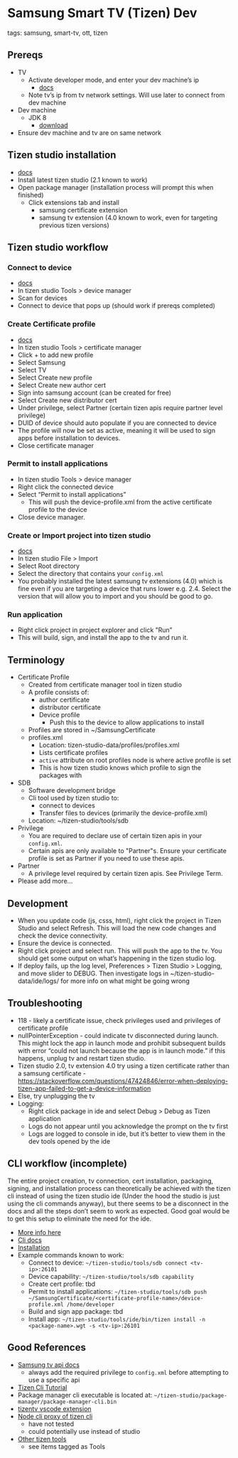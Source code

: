 # Samsung Smart TV (Tizen) Dev

tags: samsung, smart-tv, ott, tizen

## Prereqs
* TV
  * Activate developer mode, and enter your dev machine’s ip
    * [docs](http://developer.samsung.com/tv/develop/getting-started/using-sdk/tv-device)
  * Note tv’s ip from tv network settings. Will use later to connect from dev machine
* Dev machine
  * JDK 8
    * [download](http://www.oracle.com/technetwork/java/javase/downloads/jdk8-downloads-2133151.html)
* Ensure dev machine and tv are on same network

## Tizen studio installation
* [docs](http://developer.samsung.com/tv/develop/getting-started/setting-up-sdk/installing-tv-sdk)
* Install latest tizen studio (2.1 known to work)
* Open package manager (installation process will prompt this when finished)
  * Click extensions tab and install
    * samsung certificate extension
    * samsung tv extension (4.0 known to work, even for targeting previous tizen versions)

## Tizen studio workflow
### Connect to device
* [docs](http://developer.samsung.com/tv/develop/getting-started/using-sdk/tv-device)
* In tizen studio Tools > device manager
* Scan for devices
* Connect to device that pops up (should work if prereqs completed)

### Create Certificate profile
* [docs](http://developer.samsung.com/tv/develop/getting-started/setting-up-sdk/creating-certificates)
* In tizen studio Tools > certificate manager
* Click + to add new profile
* Select Samsung
* Select TV
* Select Create new profile
* Select Create new author cert
* Sign into samsung account (can be created for free)
* Select Create new distributor cert
* Under privilege, select Partner (certain tizen apis require partner level privilege)
* DUID of device should auto populate if you are connected to device
* The profile will now be set as active, meaning it will be used to sign apps before installation to devices.
* Close certificate manager

### Permit to install applications
* In tizen studio Tools > device manager
* Right click the connected device
* Select “Permit to install applications”
  * This will push the device-profile.xml from the active certificate profile to the device
* Close device manager.

### Create or Import project into tizen studio
* [docs](http://developer.samsung.com/tv/develop/getting-started/creating-tv-applications)
* In tizen studio File > Import
* Select Root directory
* Select the directory that contains your `config.xml`
* You probably installed the latest samsung tv extensions (4.0) which is fine even if you are targeting a device that runs lower e.g. 2.4. Select the version that will allow you to import and you should be good to go.

### Run application
* Right click project in project explorer and click "Run”
* This will build, sign, and install the app to the tv and run it.

## Terminology
* Certificate Profile
  * Created from certificate manager tool in tizen studio
  * A profile consists of:
    * author certificate
    * distributor certificate
    * Device profile
       * Push this to the device to allow applications to install
  * Profiles are stored in ~/SamsungCertificate
  * profiles.xml
    * Location: tizen-studio-data/profiles/profiles.xml
    * Lists certificate profiles 
    * `active` attribute on root profiles node is where active profile is set
    * This is how tizen studio knows which profile to sign the packages with
* SDB
  * Software development bridge
  * Cli tool used by tizen studio to:
    * connect to devices
    * Transfer files to devices (primarily the device-profile.xml)
  * Location: ~/tizen-studio/tools/sdb
* Privilege
  * You are required to declare use of certain tizen apis in your `config.xml`. 
  * Certain apis are only available to "Partner"s. Ensure your certificate profile is set as Partner if you need to use these apis.
* Partner
  * A privilege level required by certain tizen apis. See Privilege Term.
* Please add more...

## Development
* When you update code (js, csss, html), right click the project in Tizen Studio and select Refresh. This will load the new code changes and check the device connectivity. 
* Ensure the device is connected. 
* Right click project and select run. This will push the app to the tv. You should get some output on what’s happening in the tizen studio log.
* If deploy fails, up the log level, Preferences > Tizen Studio > Logging, and move slider to DEBUG. Then investigate logs in ~/tizen-studio-data/ide/logs/ for more info on what might be going wrong

## Troubleshooting
* 118 - likely a certificate issue, check privileges used and privileges of certificate profile
* nullPointerException - could indicate tv disconnected during launch. This might lock the app in launch mode and prohibit subsequent builds with error “could not launch because the app is in launch mode.” if this happens, unplug tv and restart tizen studio.
* Tizen studio 2.0, tv extension 4.0 try using a tizen certificate rather than a samsung certificate - https://stackoverflow.com/questions/47424846/error-when-deploying-tizen-app-failed-to-get-a-device-information
* Else, try unplugging the tv
* Logging:
  * Right click package in ide and select Debug > Debug as Tizen application
  * Logs do not appear until you acknowledge the prompt on the tv first
  * Logs are logged to console in ide, but it’s better to view them in the dev tools opened by the ide

## CLI workflow (incomplete)
The entire project creation, tv connection, cert installation, packaging, signing, and installation process can theoretically be achieved with the tizen cli instead of using the tizen studio ide (Under the hood the studio is just using the cli commands anyway), but there seems to be a disconnect in the docs and all the steps don’t seem to work as expected. Good goal would be to get this setup to eliminate the need for the ide.

* [More info here](http://stackoverflow.com/questions/38308306/how-to-install-apps-on-samsung-tizen-tv-from-command-line)
* [Cli docs](https://developer.tizen.org/development/tizen-studio/web-tools/cli)
* [Installation](https://developer.tizen.org/development/tizen-studio/download/installing-tizen-studio#cli_installer)
* Example commands known to work:
  * Connect to device: `~/tizen-studio/tools/sdb connect <tv-ip>:26101`
  * Device capability: `~/tizen-studio/tools/sdb capability`
  * Create cert profile: tbd
  * Permit to install applications: `~/tizen-studio/tools/sdb push ~/SamsungCertificate/<certificate-profile-name>/device-profile.xml /home/developer`
  * Build and sign app package: tbd
  * Install app: `~/tizen-studio/tools/ide/bin/tizen install -n <package-name>.wgt -s <tv-ip>:26101`

## Good References
* [Samsung tv api docs](http://developer.samsung.com/tv/develop/api-references/samsung-product-api-references)
  * always add the required privilege to `config.xml` before attempting to use a specific api
* [Tizen Cli Tutorial](https://developer.tizen.org/community/tip-tech/sample-web-application-development-using-command-line-interface)
* Package manager cli executable is located at: `~/tizen-studio/package-manager/package-manager-cli.bin`
* [tizentv vscode extension](https://marketplace.visualstudio.com/items?itemName=tizensdk.tizentv)
* [Node cli proxy of tizen cli](https://github.com/reaktor/tizendev)
  * have not tested
  * could potentially use instead of studio
* [Other tizen tools](https://developer.tizen.org/community/tizen-projects)
  * see items tagged as Tools
